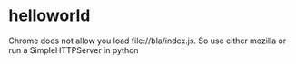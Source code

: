 # helloworld
Chrome does not allow you load file://bla/index.js. So use either mozilla or run a SimpleHTTPServer in python
